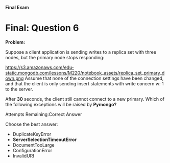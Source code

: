**Final Exam**

# Final: Question 6
**Problem:**

Suppose a client application is sending writes to a replica set with three nodes, but the primary node stops responding:

https://s3.amazonaws.com/edu-static.mongodb.com/lessons/M220/notebook_assets/replica_set_primary_down.png
Assume that none of the connection settings have been changed, and that the client is only sending insert statements with write concern w: 1 to the server.

After **30** seconds, the client still cannot connect to a new primary. Which of the following exceptions will be raised by **Pymongo?**

Attempts Remaining:Correct Answer

Choose the best answer:

- DuplicateKeyError
- **ServerSelectionTimeoutError**
- DocumentTooLarge
- ConfigurationError
- InvalidURI
